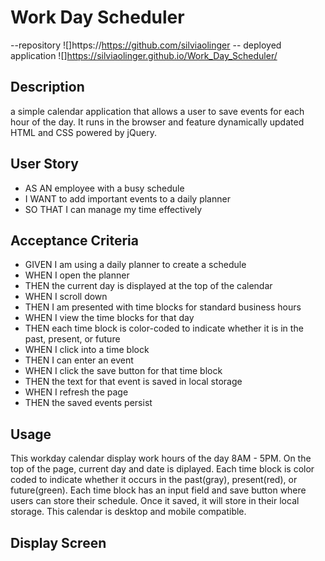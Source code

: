 # Work Day Scheduler
--repository
![]https://https://github.com/silviaolinger
-- deployed application
![]https://silviaolinger.github.io/Work_Day_Scheduler/
## Description
a simple calendar application that allows a user to save events for each hour of the day. It runs in the browser and feature dynamically updated HTML and CSS powered by jQuery.

## User Story
- AS AN employee with a busy schedule
- I WANT to add important events to a daily planner
- SO THAT I can manage my time effectively
## Acceptance Criteria
- GIVEN I am using a daily planner to create a schedule
- WHEN I open the planner
- THEN the current day is displayed at the top of the calendar
- WHEN I scroll down
- THEN I am presented with time blocks for standard business hours
- WHEN I view the time blocks for that day
- THEN each time block is color-coded to indicate whether it is in the past, present, or future
- WHEN I click into a time block
- THEN I can enter an event
- WHEN I click the save button for that time block
- THEN the text for that event is saved in local storage
- WHEN I refresh the page
- THEN the saved events persist
## Usage
This workday calendar display work hours of the day 8AM - 5PM.
On the top of the page, current day and date is diplayed.
Each time block is color coded to indicate whether it occurs in the past(gray), present(red), or future(green).
Each time block has an input field and save button where users can store their schedule.
Once it saved, it will store in their local storage.
This calendar is desktop and mobile compatible.

## Display Screen